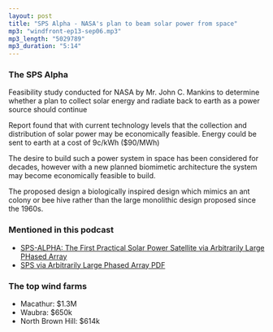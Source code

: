 ```yaml
---
layout: post
title: "SPS Alpha - NASA's plan to beam solar power from space"
mp3: "windfront-ep13-sep06.mp3"
mp3_length: "5029789"
mp3_duration: "5:14"
---
```


### The SPS Alpha

Feasibility study conducted for NASA by Mr. John C. Mankins to determine whether 
a plan to collect solar energy and radiate back to earth as a power source should
continue

Report found that with current technology levels that the collection and distribution
of solar power may be economically feasible. Energy could be sent to earth at a cost
of 9c/kWh ($90/MWh)

The desire to build such a power system in space has been considered for decades,
however with a new planned biomimetic architecture the system may become economically feasible to build.

The proposed design a biologically inspired design which mimics an ant colony or bee hive rather
than the large monolithic design proposed since the 1960s.

### Mentioned in this podcast

- [SPS-ALPHA: The First Practical Solar Power Satellite via Arbitrarily Large PHased Array](http://www.nasa.gov/directorates/spacetech/niac/mankins_sps_alpha.html)
- [SPS via Arbitrarily Large Phased Array PDF](http://www.nasa.gov/pdf/716070main_Mankins_2011_PhI_SPS_Alpha.pdf)


### The top wind farms

- Macathur: $1.3M
- Waubra: $650k
- North Brown Hill: $614k
